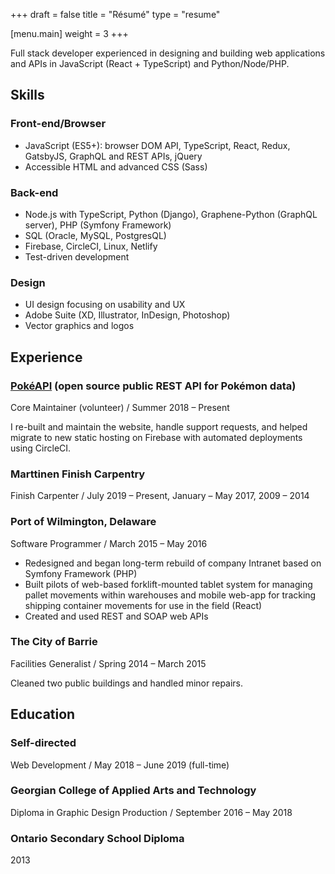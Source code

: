 +++
draft = false
title = "Résumé"
type = "resume"

[menu.main]
weight = 3
+++

Full stack developer experienced in designing and building web applications and APIs in JavaScript (React + TypeScript) and Python/Node/PHP.

## Skills

### Front-end/Browser

- JavaScript (ES5+): browser DOM API, TypeScript, React, Redux, GatsbyJS, GraphQL and REST APIs, jQuery
- Accessible HTML and advanced CSS (Sass)

### Back-end

- Node.js with TypeScript, Python (Django), Graphene-Python (GraphQL server), PHP (Symfony Framework)
- SQL (Oracle, MySQL, PostgresQL)
- Firebase, CircleCI, Linux, Netlify
- Test-driven development

### Design

- UI design focusing on usability and UX
- Adobe Suite (XD, Illustrator, InDesign, Photoshop)
- Vector graphics and logos

## Experience

### [PokéAPI](https://pokeapi.co/) (open source public REST API for Pokémon data)

Core Maintainer (volunteer) / Summer 2018 – Present

I re-built and maintain the website, handle support requests, and helped migrate to new static hosting on Firebase with automated deployments using CircleCI.

### Marttinen Finish Carpentry

Finish Carpenter / July 2019 – Present, January – May 2017, 2009 – 2014

### Port of Wilmington, Delaware

Software Programmer / March 2015 – May 2016

- Redesigned and began long-term rebuild of company Intranet based on Symfony Framework (PHP)
- Built pilots of web-based forklift-mounted tablet system for managing pallet movements within warehouses and mobile web-app for tracking shipping container movements for use in the field (React)
- Created and used REST and SOAP web APIs

### The City of Barrie

Facilities Generalist / Spring 2014 – March 2015

Cleaned two public buildings and handled minor repairs.

## Education

### Self-directed

Web Development / May 2018 – June 2019 (full-time)

### Georgian College of Applied Arts and Technology

Diploma in Graphic Design Production / September 2016 – May 2018

### Ontario Secondary School Diploma

2013